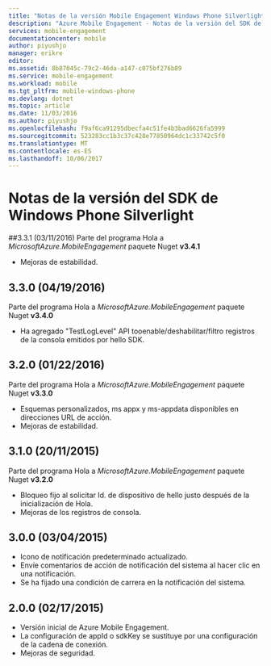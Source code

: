 ```yaml
---
title: "Notas de la versión Mobile Engagement Windows Phone Silverlight SDK aaaAzure | Documentos de Microsoft"
description: "Azure Mobile Engagement - Notas de la versión del SDK de Windows Phone Silverlight"
services: mobile-engagement
documentationcenter: mobile
author: piyushjo
manager: erikre
editor: 
ms.assetid: 8b87045c-79c2-46da-a147-c075bf276b89
ms.service: mobile-engagement
ms.workload: mobile
ms.tgt_pltfrm: mobile-windows-phone
ms.devlang: dotnet
ms.topic: article
ms.date: 11/03/2016
ms.author: piyushjo
ms.openlocfilehash: f9af6ca91295dbecfa4c51fe4b3bad6626fa5999
ms.sourcegitcommit: 523283cc1b3c37c428e77850964dc1c33742c5f0
ms.translationtype: MT
ms.contentlocale: es-ES
ms.lasthandoff: 10/06/2017
---
```

# <a name="windows-phone-silverlight-sdk-release-notes"></a>Notas de la versión del SDK de Windows Phone Silverlight
##<a name="331-11032016"></a>3.3.1 (03/11/2016)
Parte del programa Hola a *MicrosoftAzure.MobileEngagement* paquete Nuget **v3.4.1**

* Mejoras de estabilidad.

## <a name="330-04192016"></a>3.3.0 (04/19/2016)
Parte del programa Hola a *MicrosoftAzure.MobileEngagement* paquete Nuget **v3.4.0**

* Ha agregado "TestLogLevel" API tooenable/deshabilitar/filtro registros de la consola emitidos por hello SDK.

## <a name="320-01222016"></a>3.2.0 (01/22/2016)
Parte del programa Hola a *MicrosoftAzure.MobileEngagement* paquete Nuget **v3.3.0**

* Esquemas personalizados, ms appx y ms-appdata disponibles en direcciones URL de acción.
* Mejoras de estabilidad.

## <a name="310-11202015"></a>3.1.0 (20/11/2015)
Parte del programa Hola a *MicrosoftAzure.MobileEngagement* paquete Nuget **v3.2.0**

* Bloqueo fijo al solicitar Id. de dispositivo de hello justo después de la inicialización de Hola.
* Mejoras de los registros de consola.

## <a name="300-04032015"></a>3.0.0 (03/04/2015)
* Icono de notificación predeterminado actualizado.
* Envíe comentarios de acción de notificación del sistema al hacer clic en una notificación.
* Se ha fijado una condición de carrera en la notificación del sistema.

## <a name="200-02172015"></a>2.0.0 (02/17/2015)
* Versión inicial de Azure Mobile Engagement.
* La configuración de appId o sdkKey se sustituye por una configuración de la cadena de conexión.
* Mejoras de seguridad.


